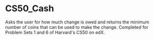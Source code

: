 # CS50_Cash
Asks the user for how much change is owed and returns the minimum number of coins that can be used to make the change. 
Completed for Problem Sets 1 and 6 of Harvard's CS50 on edX.
